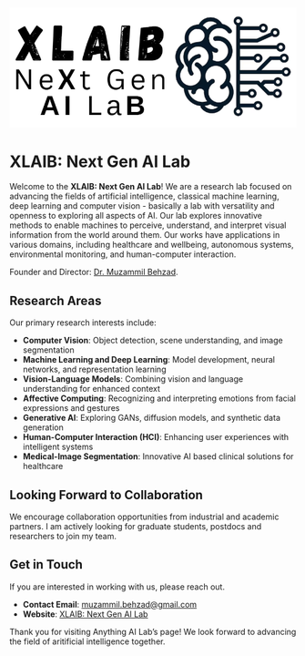 ![](XLAIB.PNG)
<h1>XLAIB: Next Gen AI Lab</h1>

<p>Welcome to the <strong>XLAIB: Next Gen AI Lab</strong>! We are a research lab focused on advancing the fields of artificial intelligence, classical machine learning, deep learning and computer vision - basically a lab with versatility and openness to exploring all aspects of AI. Our lab explores innovative methods to enable machines to perceive, understand, and interpret visual information from the world around them. Our works have applications in various domains, including healthcare and wellbeing, autonomous systems, environmental monitoring, and human-computer interaction.</p>

Founder and Director: <a href="https://www.muzammilbehzad.com/">Dr. Muzammil Behzad</a>.



<h2>Research Areas</h2>

<p>Our primary research interests include:</p>
<ul>
  <li><strong>Computer Vision</strong>: Object detection, scene understanding, and image segmentation</li>
  <li><strong>Machine Learning and Deep Learning</strong>: Model development, neural networks, and representation learning</li>
  <li><strong>Vision-Language Models</strong>: Combining vision and language understanding for enhanced context</li>
  <li><strong>Affective Computing</strong>: Recognizing and interpreting emotions from facial expressions and gestures</li>
  <li><strong>Generative AI</strong>: Exploring GANs, diffusion models, and synthetic data generation</li>
  <li><strong>Human-Computer Interaction (HCI)</strong>: Enhancing user experiences with intelligent systems</li>
  <li><strong>Medical-Image Segmentation</strong>: Innovative AI based clinical solutions for healthcare</li>
</ul>



<h2>Looking Forward to Collaboration </h2>

<p>We encourage collaboration opportunities from industrial and academic partners. I am actively looking for graduate students, postdocs and researchers to join my team.

<h2>Get in Touch</h2>

<p>If you are interested in working with us, please reach out.</p>

<ul>
  <li><strong>Contact Email</strong>: <a href="mailto:muzammil.behzad@gmail.com">muzammil.behzad@gmail.com</a></li>
  <li><strong>Website</strong>: <a href="https://github.com/Next-Gen-AI-Lab">XLAIB: Next Gen AI Lab</a></li>
</ul>

Thank you for visiting Anything AI Lab’s page! We look forward to advancing the field of aritificial intelligence together.</p>
